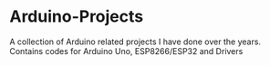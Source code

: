 # Arduino-Projects
A collection of Arduino related projects I have done over the years.<br>
Contains codes for Arduino Uno, ESP8266/ESP32 and Drivers<br>

